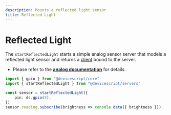 ```yaml
---
description: Mounts a reflected light sensor
title: Reflected Light
---
```


# Reflected Light

The `startReflectedLight` starts a simple analog sensor server that models a reflected light sensor
and returns a [client](/api/clients/reflectedlight) bound to the server.

-   Please refer to the **[analog documentation](/developer/drivers/analog/)** for details.

```ts
import { gpio } from "@devicescript/core"
import { startReflectedLight } from "@devicescript/servers"

const sensor = startReflectedLight({
    pin: ds.gpio(3),
})
sensor.reading.subscribe(brightness => console.data({ brightness }))
```
